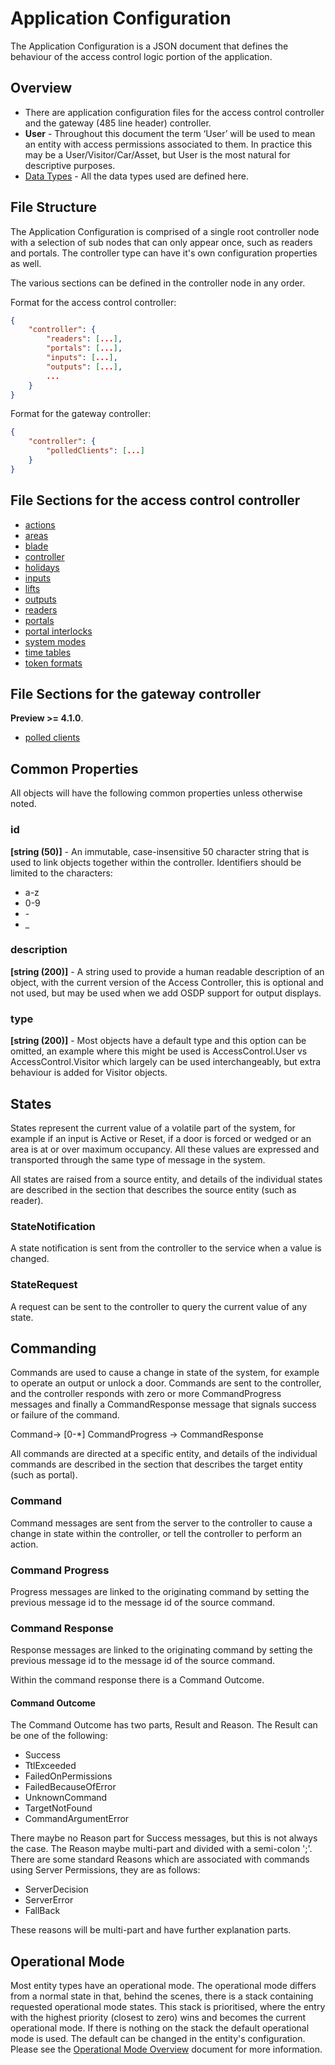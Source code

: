 # Application Configuration

The Application Configuration is a JSON document that defines the behaviour of the access control logic portion of the application.

## Overview

- There are application configuration files for the access control controller and the gateway (485 line header) controller.
- **User** - Throughout this document the term ‘User’ will be used to mean an entity with access permissions associated to them. In practice this may be a User/Visitor/Car/Asset, but User is the most natural for descriptive purposes.
- [Data Types](../Entities/DataTypes.md) - All the data types used are defined here.

## File Structure

The Application Configuration is comprised of a single root controller node with a selection of sub nodes that can only appear once, such as readers and portals. The controller type can have it's own configuration properties as well.

The various sections can be defined in the controller node in any order.

Format for the access control controller:

````json
{
    "controller": {
        "readers": [...],
        "portals": [...],
        "inputs": [...],
        "outputs": [...],
        ...
    }
}
````

Format for the gateway controller:

````json
{
    "controller": {
        "polledClients": [...]
    }
}
````

## File Sections for the access control controller

- [actions](../Entities/CommonAction.md)
- [areas](../Entities/AccessControlArea.md)
- [blade](../Entities/HardwareBlade.md)
- [controller](../Entities/HardwareController.md)
- [holidays](../Entities/CommonHoliday.md)
- [inputs](../Entities/HardwareInput.md)
- [lifts](../Entities/HardwareLift.md)
- [outputs](../Entities/HardwareOutput.md)
- [readers](../Entities/HardwareReader.md)
- [portals](../Entities/AccessControlPortal.md)
- [portal interlocks](../Entities/AccessControlPortalInterlock.md)
- [system modes](../Entities/CommonSystemMode.md)
- [time tables](../Entities/CommonTimeTable.md)
- [token formats](TokenFormat.md)

## File Sections for the gateway controller

**Preview >= 4.1.0**.

- [polled clients](../Entities/HardwarePolledClient.md)

## Common Properties

All objects will have the following common properties unless otherwise noted.

### id

**[string (50)]** - An immutable, case-insensitive 50 character string that is used to link objects together within the controller.  Identifiers should be limited to the characters:

- a-z
- 0-9
- \-
- _

### description

**[string (200)]** - A string used to provide a human readable description of an object, with the current version of the Access Controller, this is optional and not used, but may be used when we add OSDP support for output displays.

### type

**[string (200)]** - Most objects have a default type and this option can be omitted, an example where this might be used is AccessControl.User vs AccessControl.Visitor which largely can be used interchangeably, but extra behaviour is added for Visitor objects.

## States

States represent the current value of a volatile part of the system,
for example if an input is Active or Reset, if a door is forced or wedged or an
area is at or over maximum occupancy. All these values are expressed and
transported through the same type of message in the system.

All states are raised from a source entity, and details of the individual states
are described in the section that describes the source entity (such as reader).

### StateNotification

A state notification is sent from the controller to the service when a value is
changed.

### StateRequest

A request can be sent to the controller to query the current value of any state.

## Commanding

Commands are used to cause a change in state of the system, for example to
operate an output or unlock a door. Commands are sent to the controller, and the
controller responds with zero or more CommandProgress messages and finally a
CommandResponse message that signals success or failure of the command.

Command-\> [0-\*] CommandProgress -\> CommandResponse

All commands are directed at a specific entity, and details of the individual
commands are described in the section that describes the target entity (such as
portal).

### Command

Command messages are sent from the server to the controller to cause a change in state
within the controller, or tell the controller to perform an action.

### Command Progress

Progress messages are linked to the originating command by setting the previous
message id to the message id of the source command.

### Command Response

Response messages are linked to the originating command by setting the previous
message id to the message id of the source command.

Within the command response there is a Command Outcome.

#### Command Outcome

The Command Outcome has two parts, Result and Reason. The Result can be one of the following:

- Success
- TtlExceeded
- FailedOnPermissions
- FailedBecauseOfError
- UnknownCommand
- TargetNotFound
- CommandArgumentError

There maybe no Reason part for Success messages, but this is not always the case. The Reason maybe multi-part and divided with a semi-colon ';'. There are some standard Reasons which are associated with commands using Server Permissions, they are as follows:

- ServerDecision
- ServerError
- FallBack

These reasons will be multi-part and have further explanation parts.

## Operational Mode

Most entity types have an operational mode. The operational mode differs from a normal state in that, behind the scenes, there is a stack containing requested operational mode states. This stack is prioritised, where the entry with the highest priority (closest to zero) wins and becomes the current operational mode. If there is nothing on the stack the default operational mode is used. The default can be changed in the entity's configuration. Please see the [Operational Mode Overview](ModeOverview.md) document for more information.
